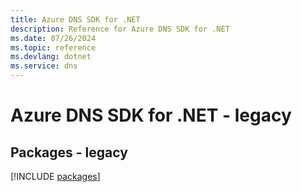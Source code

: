 ```yaml
---
title: Azure DNS SDK for .NET
description: Reference for Azure DNS SDK for .NET
ms.date: 07/26/2024
ms.topic: reference
ms.devlang: dotnet
ms.service: dns
---
```

# Azure DNS SDK for .NET - legacy
## Packages - legacy
[!INCLUDE [packages](dns-index.md)]